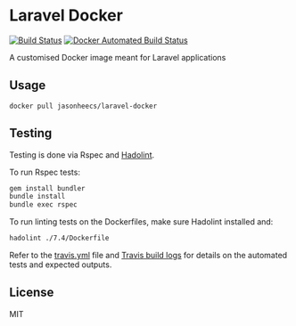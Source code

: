 # Laravel Docker

[![Build Status][travis-badge]][travis-link] [![Docker Automated Build Status][docker-build-badge]][docker-hub-link]

A customised Docker image meant for Laravel applications

## Usage
`docker pull jasonheecs/laravel-docker`

## Testing
Testing is done via Rspec and [Hadolint](https://github.com/hadolint/hadolint). 

To run Rspec tests:
```bash
gem install bundler
bundle install
bundle exec rspec
```

To run linting tests on the Dockerfiles, make sure Hadolint installed and:
```bash
hadolint ./7.4/Dockerfile
```

Refer to the [travis.yml](.travis.yml) file and [Travis build logs][travis-link] for details on the automated tests and expected outputs.

## License
MIT

[docker-build-badge]: https://img.shields.io/docker/cloud/build/jasonheecs/laravel-docker.svg
[docker-hub-link]: https://hub.docker.com/r/jasonheecs/laravel-docker/
[travis-badge]: https://travis-ci.com/jasonheecs/laravel-docker.svg?branch=master
[travis-link]: https://travis-ci.com/jasonheecs/laravel-docker
